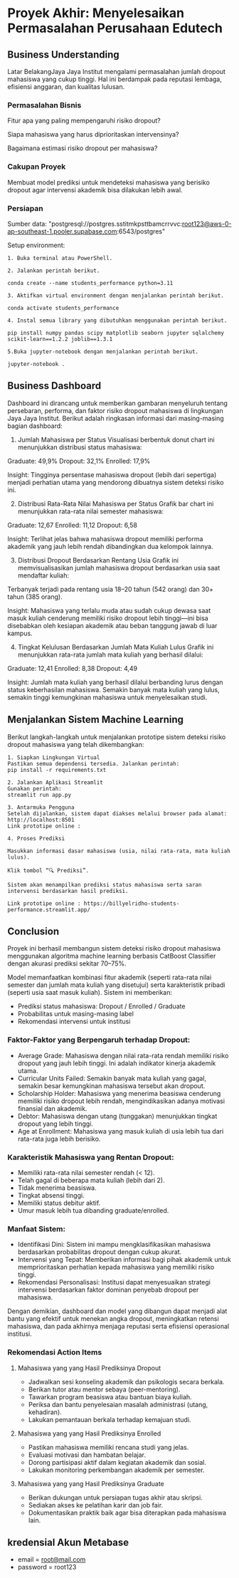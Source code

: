 # Proyek Akhir: Menyelesaikan Permasalahan Perusahaan Edutech

## Business Understanding

Latar BelakangJaya Jaya Institut mengalami permasalahan jumlah dropout mahasiswa yang cukup tinggi. Hal ini berdampak pada reputasi lembaga, efisiensi anggaran, dan kualitas lulusan.

### Permasalahan Bisnis

Fitur apa yang paling mempengaruhi risiko dropout?

Siapa mahasiswa yang harus diprioritaskan intervensinya?

Bagaimana estimasi risiko dropout per mahasiswa?

### Cakupan Proyek

Membuat model prediksi untuk mendeteksi mahasiswa yang berisiko dropout agar intervensi akademik bisa dilakukan lebih awal.

### Persiapan

Sumber data: "postgresql://postgres.sstitmkpsttbamcrrvvc:root123@aws-0-ap-southeast-1.pooler.supabase.com:6543/postgres"

Setup environment:
```
1. Buka terminal atau PowerShell.

2. Jalankan perintah berikut.

conda create --name students_performance python=3.11

3. Aktifkan virtual environment dengan menjalankan perintah berikut.

conda activate students_performance

4. Instal semua library yang dibutuhkan menggunakan perintah berikut.

pip install numpy pandas scipy matplotlib seaborn jupyter sqlalchemy scikit-learn==1.2.2 joblib==1.3.1

5.Buka jupyter-notebook dengan menjalankan perintah berikut.

jupyter-notebook .
```
## Business Dashboard
Dashboard ini dirancang untuk memberikan gambaran menyeluruh tentang persebaran, performa, dan faktor risiko dropout mahasiswa di lingkungan Jaya Jaya Institut. Berikut adalah ringkasan informasi dari masing-masing bagian dashboard:

1. Jumlah Mahasiswa per Status
Visualisasi berbentuk donut chart ini menunjukkan distribusi status mahasiswa:

Graduate: 49,9%
Dropout: 32,1%
Enrolled: 17,9%

Insight: Tingginya persentase mahasiswa dropout (lebih dari sepertiga) menjadi perhatian utama yang mendorong dibuatnya sistem deteksi risiko ini.

2. Distribusi Rata-Rata Nilai Mahasiswa per Status
Grafik bar chart ini menunjukkan rata-rata nilai semester mahasiswa:

Graduate: 12,67
Enrolled: 11,12
Dropout: 6,58

Insight: Terlihat jelas bahwa mahasiswa dropout memiliki performa akademik yang jauh lebih rendah dibandingkan dua kelompok lainnya.

3. Distribusi Dropout Berdasarkan Rentang Usia
Grafik ini memvisualisasikan jumlah mahasiswa dropout berdasarkan usia saat mendaftar kuliah:

Terbanyak terjadi pada rentang usia 18–20 tahun (542 orang) dan 30+ tahun (385 orang).

Insight: Mahasiswa yang terlalu muda atau sudah cukup dewasa saat masuk kuliah cenderung memiliki risiko dropout lebih tinggi—ini bisa disebabkan oleh kesiapan akademik atau beban tanggung jawab di luar kampus.

4. Tingkat Kelulusan Berdasarkan Jumlah Mata Kuliah Lulus
Grafik ini menunjukkan rata-rata jumlah mata kuliah yang berhasil dilalui:

Graduate: 12,41
Enrolled: 8,38
Dropout: 4,49

Insight: Jumlah mata kuliah yang berhasil dilalui berbanding lurus dengan status keberhasilan mahasiswa. Semakin banyak mata kuliah yang lulus, semakin tinggi kemungkinan mahasiswa untuk menyelesaikan studi.


## Menjalankan Sistem Machine Learning
Berikut langkah-langkah untuk menjalankan prototipe sistem deteksi risiko dropout mahasiswa yang telah dikembangkan:

```
1. Siapkan Lingkungan Virtual
Pastikan semua dependensi tersedia. Jalankan perintah:
pip install -r requirements.txt

2. Jalankan Aplikasi Streamlit
Gunakan perintah:
streamlit run app.py

3. Antarmuka Pengguna
Setelah dijalankan, sistem dapat diakses melalui browser pada alamat: http://localhost:8501
Link prototipe online :

4. Proses Prediksi

Masukkan informasi dasar mahasiswa (usia, nilai rata-rata, mata kuliah lulus).

Klik tombol “🔍 Prediksi”.

Sistem akan menampilkan prediksi status mahasiswa serta saran intervensi berdasarkan hasil prediksi.

Link prototipe online : https://billyelridho-students-performance.streamlit.app/
```

## Conclusion

Proyek ini berhasil membangun sistem deteksi risiko dropout mahasiswa menggunakan algoritma machine learning berbasis CatBoost Classifier dengan akurasi prediksi sekitar 70–75%.

Model memanfaatkan kombinasi fitur akademik (seperti rata-rata nilai semester dan jumlah mata kuliah yang disetujui) serta karakteristik pribadi (seperti usia saat masuk kuliah). Sistem ini memberikan:

- Prediksi status mahasiswa: Dropout / Enrolled / Graduate
- Probabilitas untuk masing-masing label
- Rekomendasi intervensi untuk institusi

### Faktor-Faktor yang Berpengaruh terhadap Dropout:

- Average Grade: Mahasiswa dengan nilai rata-rata rendah memiliki risiko dropout yang jauh lebih tinggi. Ini adalah indikator kinerja akademik utama.
- Curricular Units Failed: Semakin banyak mata kuliah yang gagal, semakin besar kemungkinan mahasiswa tersebut akan dropout.
- Scholarship Holder: Mahasiswa yang menerima beasiswa cenderung memiliki risiko dropout lebih rendah, mengindikasikan adanya motivasi finansial dan akademik.
- Debtor: Mahasiswa dengan utang (tunggakan) menunjukkan tingkat dropout yang lebih tinggi.
- Age at Enrollment: Mahasiswa yang masuk kuliah di usia lebih tua dari rata-rata juga lebih berisiko.

### Karakteristik Mahasiswa yang Rentan Dropout:
- Memiliki rata-rata nilai semester rendah (< 12).
- Telah gagal di beberapa mata kuliah (lebih dari 2).
- Tidak menerima beasiswa.
- Tingkat absensi tinggi.
- Memiliki status debitur aktif.
- Umur masuk lebih tua dibanding graduate/enrolled.

### Manfaat Sistem:
- Identifikasi Dini: Sistem ini mampu mengklasifikasikan mahasiswa berdasarkan probabilitas dropout dengan cukup akurat.
- Intervensi yang Tepat: Memberikan informasi bagi pihak akademik untuk memprioritaskan perhatian kepada mahasiswa yang memiliki risiko tinggi.
- Rekomendasi Personalisasi: Institusi dapat menyesuaikan strategi intervensi berdasarkan faktor dominan penyebab dropout per mahasiswa.

Dengan demikian, dashboard dan model yang dibangun dapat menjadi alat bantu yang efektif untuk menekan angka dropout, meningkatkan retensi mahasiswa, dan pada akhirnya menjaga reputasi serta efisiensi operasional institusi.

### Rekomendasi Action Items

1. Mahasiswa yang yang Hasil Prediksinya Dropout
    - Jadwalkan sesi konseling akademik dan psikologis secara berkala.
    - Berikan tutor atau mentor sebaya (peer-mentoring).
    - Tawarkan program beasiswa atau bantuan biaya kuliah.
    - Periksa dan bantu penyelesaian masalah administrasi (utang, kehadiran).
    - Lakukan pemantauan berkala terhadap kemajuan studi.

2. Mahasiswa yang yang Hasil Prediksinya Enrolled
    - Pastikan mahasiswa memiliki rencana studi yang jelas.
    - Evaluasi motivasi dan hambatan belajar.
    - Dorong partisipasi aktif dalam kegiatan akademik dan sosial.
    - Lakukan monitoring perkembangan akademik per semester.

3. Mahasiswa yang yang Hasil Prediksinya Graduate

    - Berikan dukungan untuk persiapan tugas akhir atau skripsi.
    - Sediakan akses ke pelatihan karir dan job fair.
    - Dokumentasikan praktik baik agar bisa diterapkan pada mahasiswa lain.

## kredensial Akun Metabase

- email = root@mail.com
- password = root123
